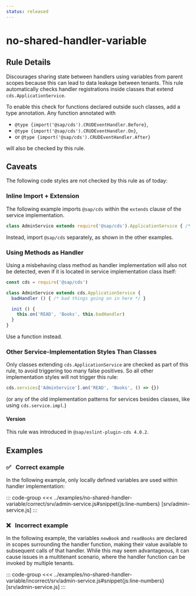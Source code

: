 ```yaml
---
status: released
---
```


<script setup>
  import PlaygroundBadge from '../components/PlaygroundBadge.vue'
</script>

# no-shared-handler-variable

## Rule Details

Discourages sharing state between handlers using variables from parent scopes because this can lead to data leakage between tenants. This rule automatically checks handler registrations inside classes that extend `cds.ApplicationService`.

To enable this check for functions declared outside such classes, add a type annotation.
Any function annotated with

- `@type {import('@sap/cds').CRUDEventHandler.Before}`,
- `@type {import('@sap/cds').CRUDEventHandler.On}`,
- or `@type {import('@sap/cds').CRUDEventHandler.After}`

will also be checked by this rule.


## Caveats
The following code styles are not checked by this rule as of today:

### Inline Import + Extension
The following example imports `@sap/cds` within the `extends` clause of the service implementation.
```js
class AdminService extends require('@sap/cds').ApplicationService { /* … */ }
```
Instead, import `@sap/cds` separately, as shown in the other examples.

### Using Methods as Handler
Using a misbehaving class method as handler implementation will also not be detected, even if it is located in service implementation class itself:

```js
const cds = require('@sap/cds')

class AdminService extends cds.ApplicationService {
  badHandler () { /* bad things going on in here */ }

  init () {
    this.on('READ', 'Books', this.badHandler)
  }
}
```
Use a function instead.

### Other Service-Implementation Styles Than Classes
Only classes extending `cds.ApplicationService` are checked as part of this rule, to avoid triggering too many false positives. So all other implementation styles will not trigger this rule:
```js
cds.services['AdminService'].on('READ', 'Books', () => {})
```
(or any of the old implementation patterns for services besides classes, like using `cds.service.impl`.)


#### Version
This rule was introduced in `@sap/eslint-plugin-cds 4.0.2`.

## Examples

### ✅ &nbsp; Correct example

In the following example, only locally defined variables are used within handler implementation:

::: code-group
<<< ../examples/no-shared-handler-variable/correct/srv/admin-service.js#snippet{js:line-numbers} [srv/admin-service.js]
:::
<PlaygroundBadge
  name="no-shared-handler-variable"
  kind="correct"
  :files="['srv/admin-service.js']"
/>

### ❌ &nbsp; Incorrect example

In the following example, the variables `newBook` and `readBooks` are declared in scopes surrounding the handler function, making their value available to subsequent calls of that handler. While this may seem advantageous, it can cause issues in a multitenant scenario, where the handler function can be invoked by multiple tenants.

::: code-group
<<< ../examples/no-shared-handler-variable/incorrect/srv/admin-service.js#snippet{js:line-numbers} [srv/admin-service.js]
:::
<PlaygroundBadge
  name="no-shared-handler-variable"
  kind="incorrect"
  :files="['srv/admin-service.js']"
/>
